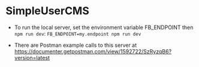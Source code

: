 # SimpleUserCMS

- To run the local server, set the environment variable FB_ENDPOINT then `npm run dev`:
`FB_ENDPOINT=my.endpoint npm run dev`

- There are Postman example calls to this server at https://documenter.getpostman.com/view/1592722/SzRyzqB6?version=latest